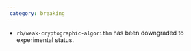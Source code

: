 ```yaml
---
 category: breaking
---
```

 * `rb/weak-cryptographic-algorithm` has been downgraded to experimental status.
